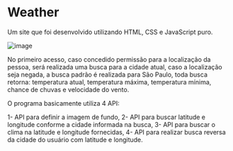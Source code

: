 # Weather

Um site que foi desenvolvido utilizando HTML, CSS e JavaScript puro.

![image](https://user-images.githubusercontent.com/83473814/225389479-85825db6-c9d1-4991-aaf8-a8440a0d1773.png)

No primeiro acesso, caso concedido permissão para a localização da pessoa, será realizada uma busca para a cidade atual, caso a localização seja negada, a busca padrão é realizada para São Paulo, toda busca retorna: temperatura atual, temperatura máxima, temperatura mínima, chance de chuvas e velocidade do vento.

O programa basicamente utiliza 4 API:

1- API para definir a imagem de fundo,
2- API para buscar latitude e longitude conforme a cidade informada na busca,
3- API para buscar o clima na latitude e longitude fornecidas,
4- API para realizar busca reversa da cidade do usuário com latitude e longitude.
